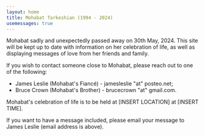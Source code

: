 ```yaml
---
layout: home
title: Mohabat Tarkeshian (1994 - 2024)
usemessages: true
---
```


Mohabat sadly and unexpectedly passed away on 30th May, 2024. This site will be kept up to date with information on her celebration of life, as well as displaying messages of love from her friends and family. 

If you wish to contact someone close to Mohabat, please reach out to one of the following:

  * James Leslie (Mohabat's Fiancé) - jamesleslie "at" posteo.net;
  * Bruce Crown (Mohabat's Brother) - brucecrown "at" gmail.com.

Mohabat's celebration of life is to be held at [INSERT LOCATION] at [INSERT TIME].

<div id="messages"></div>
<script src="/assets/js/messages.js"></script>

If you want to have a message included, please email your message to James Leslie (email address is above).